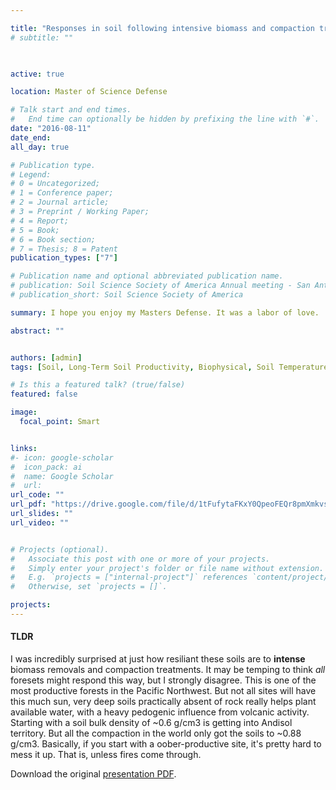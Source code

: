 ```yaml
---

title: "Responses in soil following intensive biomass and compaction treatments in the Oregon Cascades" 
# subtitle: ""
 


active: true

location: Master of Science Defense

# Talk start and end times.
#   End time can optionally be hidden by prefixing the line with `#`.
date: "2016-08-11"
date_end: 
all_day: true

# Publication type.
# Legend: 
# 0 = Uncategorized; 
# 1 = Conference paper; 
# 2 = Journal article;
# 3 = Preprint / Working Paper; 
# 4 = Report; 
# 5 = Book; 
# 6 = Book section;
# 7 = Thesis; 8 = Patent
publication_types: ["7"]

# Publication name and optional abbreviated publication name.
# publication: Soil Science Society of America Annual meeting - San Antonio, TX
# publication_short: Soil Science Society of America

summary: I hope you enjoy my Masters Defense. It was a labor of love. 

abstract: ""


authors: [admin]
tags: [Soil, Long-Term Soil Productivity, Biophysical, Soil Temperature, Soil Moisture, Soil Respiration, Presentation]

# Is this a featured talk? (true/false)
featured: false

image: 
  focal_point: Smart


links:
#- icon: google-scholar 
#  icon_pack: ai
#  name: Google Scholar
#  url: 
url_code: ""
url_pdf: "https://drive.google.com/file/d/1tFufytaFKxY0QpeoFEQr8pmXmkvs1HNF/view?usp=sharing"
url_slides: ""
url_video: ""


# Projects (optional).
#   Associate this post with one or more of your projects.
#   Simply enter your project's folder or file name without extension.
#   E.g. `projects = ["internal-project"]` references `content/project/deep-learning/index.md`.
#   Otherwise, set `projects = []`.

projects:
---
```


#### TLDR

I was incredibly surprised at just how resiliant these soils are to **intense** biomass removals and compaction treatments. It may be temping to think _all_ foresets might respond this way, but I strongly disagree. This is one of the most productive forests in the Pacific Northwest. But not all sites will have this much sun, very deep soils practically absent of rock really helps plant available water, with a heavy pedogenic influence from volcanic activity. Starting with a soil bulk density of ~0.6 g/cm3 is getting into Andisol territory. But all the compaction in the world only got the soils to ~0.88 g/cm3. Basically, if you start with a oober-productive site, it's pretty hard to mess it up. That is, unless fires come through. 


Download the original [presentation PDF](https://drive.google.com/file/d/1tFufytaFKxY0QpeoFEQr8pmXmkvs1HNF/view?usp=sharing).  




